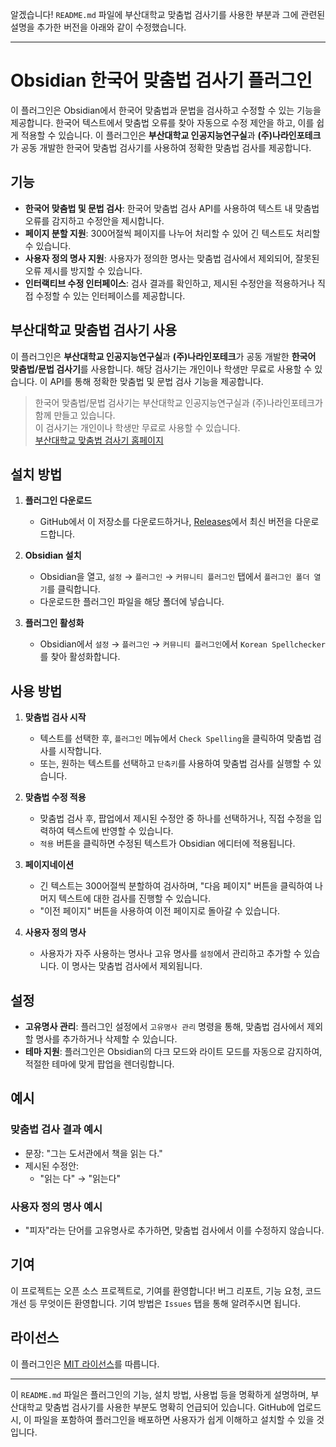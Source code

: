 알겠습니다! `README.md` 파일에 부산대학교 맞춤법 검사기를 사용한 부분과 그에 관련된 설명을 추가한 버전을 아래와 같이 수정했습니다.

---

# Obsidian 한국어 맞춤법 검사기 플러그인

이 플러그인은 Obsidian에서 한국어 맞춤법과 문법을 검사하고 수정할 수 있는 기능을 제공합니다. 한국어 텍스트에서 맞춤법 오류를 찾아 자동으로 수정 제안을 하고, 이를 쉽게 적용할 수 있습니다. 이 플러그인은 **부산대학교 인공지능연구실**과 **(주)나라인포테크**가 공동 개발한 한국어 맞춤법 검사기를 사용하여 정확한 맞춤법 검사를 제공합니다.

## 기능

- **한국어 맞춤법 및 문법 검사**: 한국어 맞춤법 검사 API를 사용하여 텍스트 내 맞춤법 오류를 감지하고 수정안을 제시합니다.
- **페이지 분할 지원**: 300어절씩 페이지를 나누어 처리할 수 있어 긴 텍스트도 처리할 수 있습니다.
- **사용자 정의 명사 지원**: 사용자가 정의한 명사는 맞춤법 검사에서 제외되어, 잘못된 오류 제시를 방지할 수 있습니다.
- **인터랙티브 수정 인터페이스**: 검사 결과를 확인하고, 제시된 수정안을 적용하거나 직접 수정할 수 있는 인터페이스를 제공합니다.

## 부산대학교 맞춤법 검사기 사용

이 플러그인은 **부산대학교 인공지능연구실**과 **(주)나라인포테크**가 공동 개발한 **한국어 맞춤법/문법 검사기**를 사용합니다. 해당 검사기는 개인이나 학생만 무료로 사용할 수 있습니다. 이 API를 통해 정확한 맞춤법 및 문법 검사 기능을 제공합니다.

> 한국어 맞춤법/문법 검사기는 부산대학교 인공지능연구실과 (주)나라인포테크가 함께 만들고 있습니다.  
> 이 검사기는 개인이나 학생만 무료로 사용할 수 있습니다.  
> [부산대학교 맞춤법 검사기 홈페이지](http://nara-speller.co.kr/speller/)

## 설치 방법

1. **플러그인 다운로드**
   - GitHub에서 이 저장소를 다운로드하거나, [Releases](https://github.com/your-username/obsidian-korean-spellchecker/releases)에서 최신 버전을 다운로드합니다.

2. **Obsidian 설치**
   - Obsidian을 열고, `설정` → `플러그인` → `커뮤니티 플러그인` 탭에서 `플러그인 폴더 열기`를 클릭합니다.
   - 다운로드한 플러그인 파일을 해당 폴더에 넣습니다.

3. **플러그인 활성화**
   - Obsidian에서 `설정` → `플러그인` → `커뮤니티 플러그인`에서 `Korean Spellchecker`를 찾아 활성화합니다.

## 사용 방법

1. **맞춤법 검사 시작**
   - 텍스트를 선택한 후, `플러그인` 메뉴에서 `Check Spelling`을 클릭하여 맞춤법 검사를 시작합니다.
   - 또는, 원하는 텍스트를 선택하고 `단축키`를 사용하여 맞춤법 검사를 실행할 수 있습니다.

2. **맞춤법 수정 적용**
   - 맞춤법 검사 후, 팝업에서 제시된 수정안 중 하나를 선택하거나, 직접 수정을 입력하여 텍스트에 반영할 수 있습니다.
   - `적용` 버튼을 클릭하면 수정된 텍스트가 Obsidian 에디터에 적용됩니다.

3. **페이지네이션**
   - 긴 텍스트는 300어절씩 분할하여 검사하며, "다음 페이지" 버튼을 클릭하여 나머지 텍스트에 대한 검사를 진행할 수 있습니다.
   - "이전 페이지" 버튼을 사용하여 이전 페이지로 돌아갈 수 있습니다.

4. **사용자 정의 명사**
   - 사용자가 자주 사용하는 명사나 고유 명사를 `설정`에서 관리하고 추가할 수 있습니다. 이 명사는 맞춤법 검사에서 제외됩니다.

## 설정

- **고유명사 관리**: 플러그인 설정에서 `고유명사 관리` 명령을 통해, 맞춤법 검사에서 제외할 명사를 추가하거나 삭제할 수 있습니다.
- **테마 지원**: 플러그인은 Obsidian의 다크 모드와 라이트 모드를 자동으로 감지하여, 적절한 테마에 맞게 팝업을 렌더링합니다.

## 예시

### 맞춤법 검사 결과 예시

- 문장: "그는 도서관에서 책을 읽는 다."
- 제시된 수정안:
  - "읽는 다" → "읽는다"

### 사용자 정의 명사 예시

- "피자"라는 단어를 고유명사로 추가하면, 맞춤법 검사에서 이를 수정하지 않습니다.

## 기여

이 프로젝트는 오픈 소스 프로젝트로, 기여를 환영합니다! 버그 리포트, 기능 요청, 코드 개선 등 무엇이든 환영합니다. 기여 방법은 `Issues` 탭을 통해 알려주시면 됩니다.

## 라이선스

이 플러그인은 [MIT 라이선스](LICENSE)를 따릅니다.

---

이 `README.md` 파일은 플러그인의 기능, 설치 방법, 사용법 등을 명확하게 설명하며, 부산대학교 맞춤법 검사기를 사용한 부분도 명확히 언급되어 있습니다. GitHub에 업로드 시, 이 파일을 포함하여 플러그인을 배포하면 사용자가 쉽게 이해하고 설치할 수 있을 것입니다.
